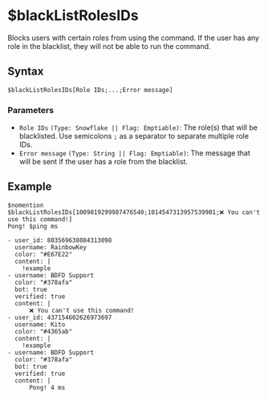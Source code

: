 # $blackListRolesIDs
Blocks users with certain roles from using the command. If the user has any role in the blacklist, they will not be able to run the command.

## Syntax
```
$blackListRolesIDs[Role IDs;...;Error message]
```

### Parameters
- `Role IDs` `(Type: Snowflake || Flag: Emptiable)`: The role(s) that will be blacklisted. Use semicolons `;` as a separator to separate multiple role IDs.
- `Error message` `(Type: String || Flag: Emptiable)`: The message that will be sent if the user has a role from the blacklist.

## Example
```
$nomention
$blackListRolesIDs[1009019299987476540;1014547313957539901;❌ You can't use this command!]
Pong! $ping ms
```


```discord yaml
- user_id: 803569638084313098
  username: RainbowKey
  color: "#E67E22"
  content: |
    !example
- username: BDFD Support
  color: "#378afa"
  bot: true
  verified: true
  content: |
      ❌ You can't use this command!
- user_id: 437154602626973697
  username: Kito
  color: "#4365ab"
  content: |
    !example
- username: BDFD Support
  color: "#378afa"
  bot: true
  verified: true
  content: |
      Pong! 4 ms
```
